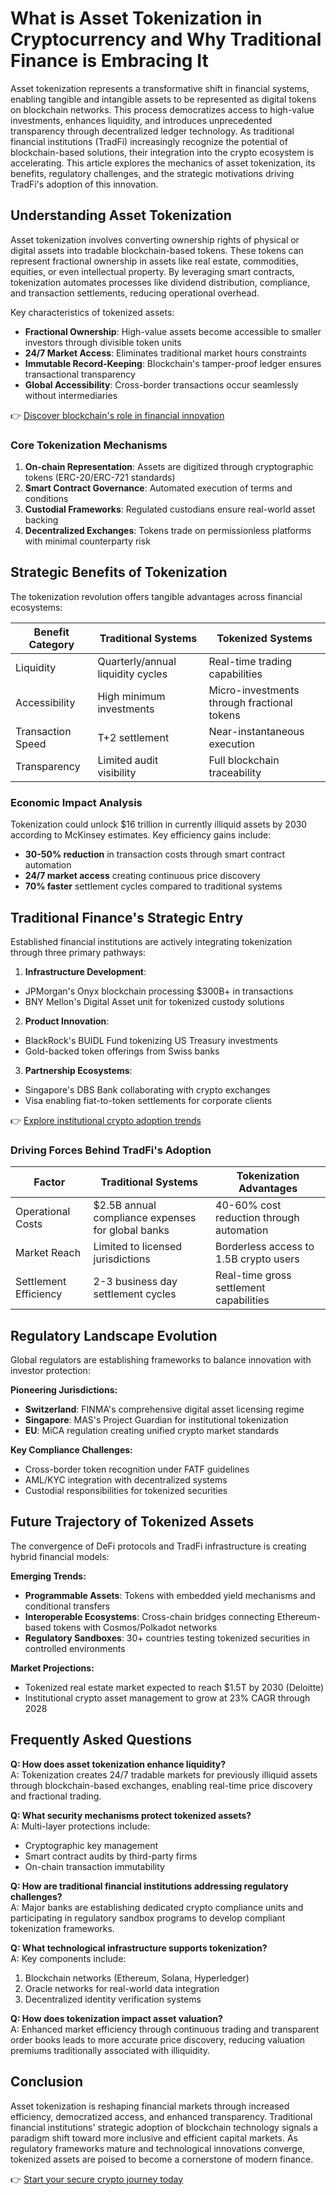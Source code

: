 # What is Asset Tokenization in Cryptocurrency and Why Traditional Finance is Embracing It  

Asset tokenization represents a transformative shift in financial systems, enabling tangible and intangible assets to be represented as digital tokens on blockchain networks. This process democratizes access to high-value investments, enhances liquidity, and introduces unprecedented transparency through decentralized ledger technology. As traditional financial institutions (TradFi) increasingly recognize the potential of blockchain-based solutions, their integration into the crypto ecosystem is accelerating. This article explores the mechanics of asset tokenization, its benefits, regulatory challenges, and the strategic motivations driving TradFi's adoption of this innovation.  

## Understanding Asset Tokenization  

Asset tokenization involves converting ownership rights of physical or digital assets into tradable blockchain-based tokens. These tokens can represent fractional ownership in assets like real estate, commodities, equities, or even intellectual property. By leveraging smart contracts, tokenization automates processes like dividend distribution, compliance, and transaction settlements, reducing operational overhead.  

Key characteristics of tokenized assets:  
- **Fractional Ownership**: High-value assets become accessible to smaller investors through divisible token units  
- **24/7 Market Access**: Eliminates traditional market hours constraints  
- **Immutable Record-Keeping**: Blockchain's tamper-proof ledger ensures transactional transparency  
- **Global Accessibility**: Cross-border transactions occur seamlessly without intermediaries  

👉 [Discover blockchain's role in financial innovation](https://bit.ly/okx-bonus)  

### Core Tokenization Mechanisms  
1. **On-chain Representation**: Assets are digitized through cryptographic tokens (ERC-20/ERC-721 standards)  
2. **Smart Contract Governance**: Automated execution of terms and conditions  
3. **Custodial Frameworks**: Regulated custodians ensure real-world asset backing  
4. **Decentralized Exchanges**: Tokens trade on permissionless platforms with minimal counterparty risk  

## Strategic Benefits of Tokenization  

The tokenization revolution offers tangible advantages across financial ecosystems:  

| Benefit Category | Traditional Systems | Tokenized Systems |  
|------------------|---------------------|-------------------|  
| Liquidity        | Quarterly/annual liquidity cycles | Real-time trading capabilities |  
| Accessibility    | High minimum investments | Micro-investments through fractional tokens |  
| Transaction Speed | T+2 settlement | Near-instantaneous execution |  
| Transparency     | Limited audit visibility | Full blockchain traceability |  

### Economic Impact Analysis  
Tokenization could unlock $16 trillion in currently illiquid assets by 2030 according to McKinsey estimates. Key efficiency gains include:  
- **30-50% reduction** in transaction costs through smart contract automation  
- **24/7 market access** creating continuous price discovery  
- **70% faster** settlement cycles compared to traditional systems  

## Traditional Finance's Strategic Entry  

Established financial institutions are actively integrating tokenization through three primary pathways:  

1. **Infrastructure Development**:  
- JPMorgan's Onyx blockchain processing $300B+ in transactions  
- BNY Mellon's Digital Asset unit for tokenized custody solutions  

2. **Product Innovation**:  
- BlackRock's BUIDL Fund tokenizing US Treasury investments  
- Gold-backed token offerings from Swiss banks  

3. **Partnership Ecosystems**:  
- Singapore's DBS Bank collaborating with crypto exchanges  
- Visa enabling fiat-to-token settlements for corporate clients  

👉 [Explore institutional crypto adoption trends](https://bit.ly/okx-bonus)  

### Driving Forces Behind TradFi's Adoption  

| Factor | Traditional Systems | Tokenization Advantages |  
|--------|---------------------|--------------------------|  
| Operational Costs | $2.5B annual compliance expenses for global banks | 40-60% cost reduction through automation |  
| Market Reach | Limited to licensed jurisdictions | Borderless access to 1.5B crypto users |  
| Settlement Efficiency | 2-3 business day settlement cycles | Real-time gross settlement capabilities |  

## Regulatory Landscape Evolution  

Global regulators are establishing frameworks to balance innovation with investor protection:  

**Pioneering Jurisdictions:**  
- **Switzerland**: FINMA's comprehensive digital asset licensing regime  
- **Singapore**: MAS's Project Guardian for institutional tokenization  
- **EU**: MiCA regulation creating unified crypto market standards  

**Key Compliance Challenges:**  
- Cross-border token recognition under FATF guidelines  
- AML/KYC integration with decentralized systems  
- Custodial responsibilities for tokenized securities  

## Future Trajectory of Tokenized Assets  

The convergence of DeFi protocols and TradFi infrastructure is creating hybrid financial models:  

**Emerging Trends:**  
- **Programmable Assets**: Tokens with embedded yield mechanisms and conditional transfers  
- **Interoperable Ecosystems**: Cross-chain bridges connecting Ethereum-based tokens with Cosmos/Polkadot networks  
- **Regulatory Sandboxes**: 30+ countries testing tokenized securities in controlled environments  

**Market Projections:**  
- Tokenized real estate market expected to reach $1.5T by 2030 (Deloitte)  
- Institutional crypto asset management to grow at 23% CAGR through 2028  

## Frequently Asked Questions  

**Q: How does asset tokenization enhance liquidity?**  
A: Tokenization creates 24/7 tradable markets for previously illiquid assets through blockchain-based exchanges, enabling real-time price discovery and fractional trading.  

**Q: What security mechanisms protect tokenized assets?**  
A: Multi-layer protections include:  
- Cryptographic key management  
- Smart contract audits by third-party firms  
- On-chain transaction immutability  

**Q: How are traditional financial institutions addressing regulatory challenges?**  
A: Major banks are establishing dedicated crypto compliance units and participating in regulatory sandbox programs to develop compliant tokenization frameworks.  

**Q: What technological infrastructure supports tokenization?**  
A: Key components include:  
1. Blockchain networks (Ethereum, Solana, Hyperledger)  
2. Oracle networks for real-world data integration  
3. Decentralized identity verification systems  

**Q: How does tokenization impact asset valuation?**  
A: Enhanced market efficiency through continuous trading and transparent order books leads to more accurate price discovery, reducing valuation premiums traditionally associated with illiquidity.  

## Conclusion  

Asset tokenization is reshaping financial markets through increased efficiency, democratized access, and enhanced transparency. Traditional financial institutions' strategic adoption of blockchain technology signals a paradigm shift toward more inclusive and efficient capital markets. As regulatory frameworks mature and technological innovations converge, tokenized assets are poised to become a cornerstone of modern finance.  

👉 [Start your secure crypto journey today](https://bit.ly/okx-bonus)